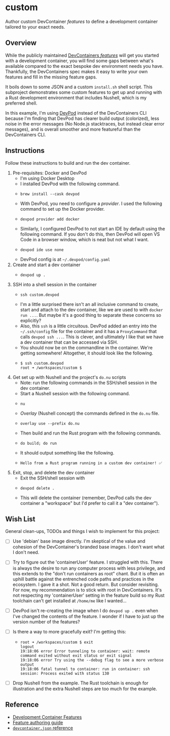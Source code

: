 # custom

Author custom DevContainer *features* to define a development container tailored to your exact needs.


## Overview

While the publicly maintained [DevContainers *features*][dev-containers-features] will get you started with a development container, you will find some gaps between what's available compared to the exact bespoke dev environment needs you have. Thankfully, the DevContainers spec makes it easy to write your own features and fill in the missing feature gaps.

It boils down to some JSON and a custom `install.sh` shell script. This subproject demonstrates some custom features to get up and running with a Rust development environment that includes Nushell, which is my preferred shell.

In this example, I'm using [DevPod][devpod] instead of the DevContainers CLI because I'm finding that DevPod has clearer build output (colorized), less noise in the error messages (No Node.js stacktraces, but instead clear error messages), and is overall smoother and more featureful than the DevContainers CLI.  


## Instructions

Follow these instructions to build and run the dev container.

1. Pre-requisites: Docker and DevPod
   * I'm using Docker Desktop
   * I installed DevPod with the following command.
   * ```shell
     brew install --cask devpod
     ```
   * With DevPod, you need to configure a *provider*. I used the following command to set up the Docker provider.
   * ```shell
     devpod provider add docker
     ```
   * Similarly, I configured DevPod to not start an IDE by default using the following command. If you don't do this, then DevPod will open VS Code in a browser window, which is neat but not what I want.
   * ```shell
     devpod ide use none
     ```
   * DevPod config is at `~/.devpod/config.yaml`
2. Create and start a dev container
   * ```shell
     devpod up .
     ```
3. SSH into a shell session in the container
   * ```shell
     ssh custom.devpod
     ```
   * I'm a little surprised there isn't an all inclusive command to create, start and attach to the dev container, like we are used to with `docker run ...`. But maybe it's a good thing to separate these concerns so explicitly?
   * Also, this `ssh` is a little circuitous. DevPod added an entry into the `~/.ssh/config` file for the container and it has a `ProxyCommand` that calls `devpod ssh ...`. This is clever, and ultimately I like that we have a dev container that can be accessed via SSH.
   * You should now be on the commandline in the container. We're getting somewhere! Altogether, it should look like the following.
   * ```text
     $ ssh custom.devpod
     root ➜ /workspaces/custom $
     ```
4. Get set up with Nushell and the project's `do.nu` scripts
   * Note: run the following commands in the SSH/shell session in the dev container.
   * Start a Nushell session with the following command.
   * ```shell
     nu
     ```
   * *Overlay* (Nushell concept) the commands defined in the `do.nu` file.
   * ```shell
     overlay use --prefix do.nu
     ```
   * Then build and run the Rust program with the following commands.
   * ```nushell
     do build; do run
     ```
   * It should output something like the following.
   * ```
     Hello from a Rust program running in a custom dev container! ✅
     ```
5. Exit, stop, and delete the dev container
   * Exit the SSH/shell session with 
   * ```shell
     devpod delete .
     ```
   * This will delete the container (remember, DevPod calls the dev container a "workspace" but I'd prefer to call it a "dev container").


## Wish List

General clean-ups, TODOs and things I wish to implement for this project:

- [ ] Use 'debian' base image directly. I'm skeptical of the value and cohesion of the DevContainer's branded base images. I don't want what I don't need.
- [ ] Try to figure out the 'containerUser' feature. I struggled with this. There is always the desire to run any computer process with less privilege, and this extends to the "don't run containers as root" chant. But it is often an uphill battle against the entrenched code paths and practices in the ecosystem. I gave it a shot. Not a good return. But consider revisiting. For now, my recommendation is to stick with root in DevContainers. It's not respecting my 'containerUser' setting in the feature build so my Rust toolchain can't get installed at `/home/me` like I wanted...
- [ ] DevPod isn't re-creating the image when I do `devpod up .` even when I've changed the contents of the feature. I wonder if I have to just up the version number of the features?
- [ ] Is there a way to more gracefully exit? I'm getting this:
  - ```text
    root ➜ /workspaces/custom $ exit
    logout
    19:18:06 error Error tunneling to container: wait: remote command exited without exit status or exit signal
    19:18:06 error Try using the --debug flag to see a more verbose output
    19:18:06 fatal tunnel to container: run in container: ssh session: Process exited with status 130
    ```
- [ ] Drop Nushell from the example. The Rust toolchain is enough for illustration and the extra Nushell steps are too much for the example.


## Reference

* [Development Container Features](https://containers.dev/features)
* [Feature authoring guide](https://containers.dev/implementors/features/)
* [`devcontainer.json` reference](https://containers.dev/implementors/json_reference/)

[dev-containers-features]: https://containers.dev/features
[devpod]: https://github.com/loft-sh/devpod
